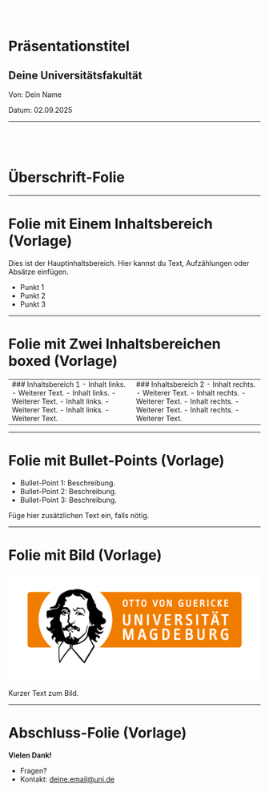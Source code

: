 <!-- 
link: https://raw.githubusercontent.com/dabusse9/LiaTry/refs/heads/main/Vorlage.css
-->

## <span style="color:white">Titel</span>

<div class="title-slide">
  <h1>Präsentationstitel</h1>
  <h2>Deine Universitätsfakultät</h2>
  <p class="title-meta">Von: Dein Name</p>
  <p class="title-meta">Datum: 02.09.2025</p>
</div>

<div class="footer-logo"></div>

---

## <span style="color:white">Überschrift-Folie (Vorlage)</span>

<div class="title-slide">
  <h1>Überschrift-Folie</h1>
</div>

<div class="footer-logo"></div>

---

# Folie mit Einem Inhaltsbereich (Vorlage)

<div class="content-box">
Dies ist der Hauptinhaltsbereich.  
Hier kannst du Text, Aufzählungen oder Absätze einfügen.  

- Punkt 1
- Punkt 2
- Punkt 3
</div>

<div class="footer-logo"></div>

---

# Folie mit Zwei Inhaltsbereichen boxed (Vorlage)

<table class="two-columns">
  <tr>
    <td class="column">
      ### Inhaltsbereich 1
      - Inhalt links.
      - Weiterer Text.
      - Inhalt links.
      - Weiterer Text.
      - Inhalt links.
      - Weiterer Text.
      - Inhalt links.
      - Weiterer Text.
    </td>
    <td class="column">
      ### Inhaltsbereich 2
      - Inhalt rechts.
      - Weiterer Text.
      - Inhalt rechts.
      - Weiterer Text.
      - Inhalt rechts.
      - Weiterer Text.
      - Inhalt rechts.
      - Weiterer Text.
    </td>
  </tr>
</table>

<div class="footer-logo"></div>

---

# Folie mit Bullet-Points (Vorlage)

- Bullet-Point 1: Beschreibung.
- Bullet-Point 2: Beschreibung.
- Bullet-Point 3: Beschreibung.

Füge hier zusätzlichen Text ein, falls nötig.

<div class="footer-logo"></div>

---

# Folie mit Bild (Vorlage)

![Beschreibung des Bildes](https://github.com/dabusse9/LiaTry/raw/main/FHW.png)

Kurzer Text zum Bild.

<div class="footer-logo"></div>

---

# Abschluss-Folie (Vorlage)
**Vielen Dank!**

- Fragen?
- Kontakt: deine.email@uni.de

<div class="footer-logo"></div>
